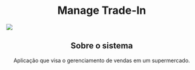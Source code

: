 <h1 align="center">
	Manage Trade-In
</h1>

![](https://i.ibb.co/4Ny4qdC/manage-tradein-no-background.png)

<h2 align="center">
	Sobre o sistema
</h2>

<p align="center">
	Aplicação que visa o gerenciamento de vendas em um supermercado.
</p>